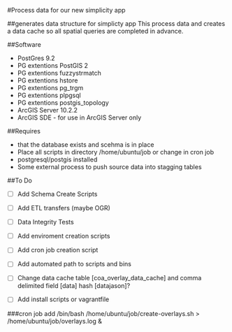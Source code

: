 #Process data for our new simplicity app

##generates data structure for simplicty app
This process data and creates a data cache so all spatial queries are completed in advance. 

##Software
* PostGres 9.2
* PG extentions PostGIS 2
* PG extentions fuzzystrmatch
* PG extentions hstore
* PG extentions pg_trgm
* PG extentions plpgsql
* PG extentions postgis_topology
* ArcGIS Server 10.2.2
* ArcGIS SDE - for use in ArcGIS Server only

##Requires 
* that the database exists and scehma is in place
* Place all scripts in directory /home/ubuntu/job or change in cron job
* postgresql/postgis installed 
* Some external process to push source data into stagging tables

##To Do
- [ ] Add Schema Create Scripts 
- [ ] Add ETL transfers (maybe OGR)
- [ ] Data Integrity Tests
- [ ] Add enviroment creation scripts
- [ ] Add cron job creation script
- [ ] Add automated path to scripts and bins 
- [ ] Change data cache table [coa_overlay_data_cache] and comma delimited field [data] hash [datajason]?
- [ ] Add install scripts or vagrantfile


###cron job add 
/bin/bash /home/ubuntu/job/create-overlays.sh >  /home/ubuntu/job/overlays.log &
